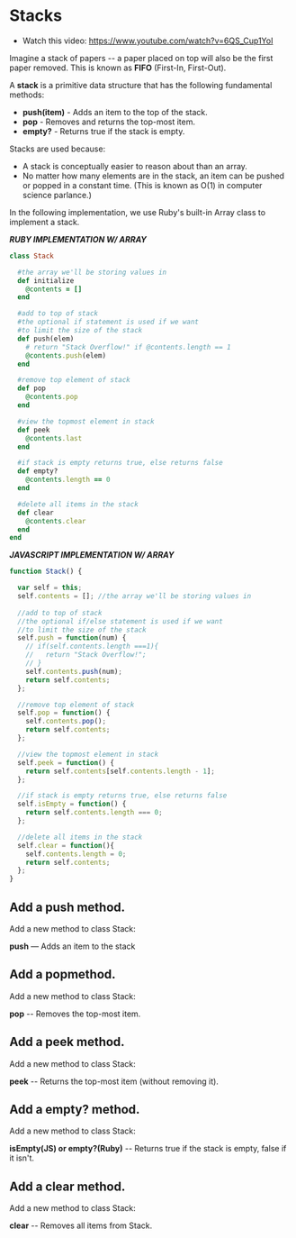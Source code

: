 # Stacks

- Watch this video: https://www.youtube.com/watch?v=6QS_Cup1YoI




Imagine a stack of papers -- a paper placed on top will also be the first paper removed. This is known as **FIFO** (First-In, First-Out).

A **stack** is a primitive data structure that has the following fundamental methods:

- **push(item)** - Adds an item to the top of the stack.
- **pop** - Removes and returns the top-most item.
- **empty?** - Returns true if the stack is empty.


Stacks are used because:

- A stack is conceptually easier to reason about than an array.
- No matter how many elements are in the stack, an item can be pushed or popped in a constant time. (This is known as O(1) in computer science parlance.)


In the following implementation, we use Ruby's built-in Array class to implement a stack.

***RUBY IMPLEMENTATION W/ ARRAY***

``` ruby
class Stack

  #the array we'll be storing values in 
  def initialize
    @contents = []
  end

  #add to top of stack
  #the optional if statement is used if we want
  #to limit the size of the stack
  def push(elem)
    # return "Stack Overflow!" if @contents.length == 1
    @contents.push(elem)
  end

  #remove top element of stack
  def pop
    @contents.pop
  end

  #view the topmost element in stack
  def peek
    @contents.last
  end

  #if stack is empty returns true, else returns false
  def empty?
    @contents.length == 0
  end

  #delete all items in the stack
  def clear
    @contents.clear
  end
end
```



***JAVASCRIPT IMPLEMENTATION W/ ARRAY***

``` javascript
function Stack() {

  var self = this;
  self.contents = []; //the array we'll be storing values in
  
  //add to top of stack
  //the optional if/else statement is used if we want
  //to limit the size of the stack
  self.push = function(num) {
    // if(self.contents.length ===1){
    //   return "Stack Overflow!";
    // }
    self.contents.push(num);
    return self.contents;
  };

  //remove top element of stack
  self.pop = function() {
    self.contents.pop();
    return self.contents;
  };

  //view the topmost element in stack
  self.peek = function() {
    return self.contents[self.contents.length - 1];
  };

  //if stack is empty returns true, else returns false
  self.isEmpty = function() {
    return self.contents.length === 0;
  };

  //delete all items in the stack
  self.clear = function(){
    self.contents.length = 0;
    return self.contents;
  };
}
```



## Add a push method.

Add a new method to class Stack:

**push** — Adds an item to the stack

## Add a popmethod.

Add a new method to class Stack:

**pop** -- Removes the top-most item.

## Add a peek method.

Add a new method to class Stack:

**peek** -- Returns the top-most item (without removing it).

## Add a empty? method.

Add a new method to class Stack:

**isEmpty(JS) or empty?(Ruby)** -- Returns true if the stack is empty, false if it isn't.

## Add a clear method.

Add a new method to class Stack:

**clear** -- Removes all items from Stack.

